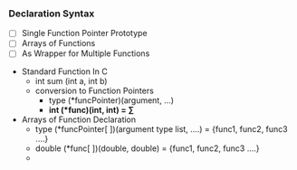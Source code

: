 ### Declaration Syntax

- [ ] Single Function Pointer Prototype
- [ ] Arrays of Functions 
- [ ] As Wrapper for Multiple Functions 

* Standard Function In C
	* int sum (int a, int b)
	* conversion to Function Pointers
		* type (\*funcPointer)(argument, ...)
		* **int (\*func)(int, int) = &sum;**
* Arrays of Function Declaration
	* type (\*funcPointer\[ ])(argument type list, ....) = {func1, func2, func3 ....}
	* double (\*func\[ ])(double, double) = {func1, func2, func3 ....}
	* 